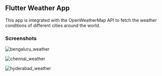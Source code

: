 ## Flutter Weather App

This app is integrated with the OpenWeatherMap API to fetch the weather conditions of different cities around the world.

### Screenshots

![bengaluru_weather](https://user-images.githubusercontent.com/48543567/91748030-e70ddf80-ebdc-11ea-84a0-00d6686e5350.png)

![chennai_weather](https://user-images.githubusercontent.com/48543567/91748060-f2610b00-ebdc-11ea-8771-d4c428b9a72d.png)

![hyderabad_weather](https://user-images.githubusercontent.com/48543567/91748076-f8ef8280-ebdc-11ea-9ca2-c8f6a40f56a2.png)


